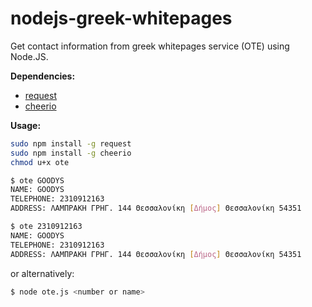nodejs-greek-whitepages
=======================

Get contact information from greek whitepages service (OTE) using Node.JS.

**Dependencies:** 

* [request](https://www.npmjs.org/package/request)
* [cheerio](https://www.npmjs.org/package/cheerio)

**Usage:**

```bash
sudo npm install -g request
sudo npm install -g cheerio
chmod u+x ote
```

```bash
$ ote GOODYS
NAME: GOODYS
TELEPHONE: 2310912163
ADDRESS: ΛΑΜΠΡΑΚΗ ΓΡΗΓ. 144 Θεσσαλονίκη [Δήμος] Θεσσαλονίκη 54351
```

```bash
$ ote 2310912163
NAME: GOODYS
TELEPHONE: 2310912163
ADDRESS: ΛΑΜΠΡΑΚΗ ΓΡΗΓ. 144 Θεσσαλονίκη [Δήμος] Θεσσαλονίκη 54351
```
or alternatively:

```bash
$ node ote.js <number or name> 
```
